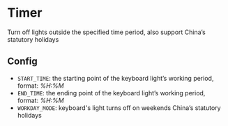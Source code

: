 # Timer

Turn off lights outside the specified time period, also support China’s statutory holidays

## Config

 - `START_TIME`: the starting point of the keyboard light’s working period, format: *%H:%M*
 - `END_TIME`: the ending point of the keyboard light’s working period, format: *%H:%M*
 - `WORKDAY_MODE`: keyboard's light turns off on weekends China’s statutory holidays